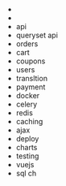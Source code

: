 - 
- 
- api
- queryset api
- orders
- cart
- coupons
- users
- transltion
- payment
- docker
- celery
- redis
- caching
- ajax
- deploy
- charts
- testing
- vuejs
- sql ch